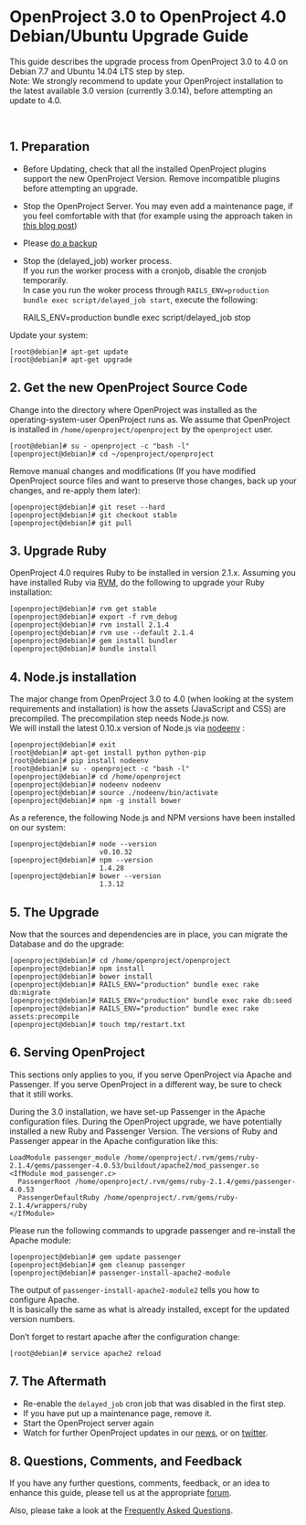 # OpenProject 3.0 to OpenProject 4.0 Debian/Ubuntu Upgrade Guide

This guide describes the upgrade process from OpenProject 3.0 to 4.0 on Debian 7.7 and Ubuntu 14.04 LTS step by step.  
Note: We strongly recommend to update your OpenProject installation to the latest available 3.0 version (currently 3.0.14), before attempting an update to 4.0.

&nbsp;

## 1. Preparation

- Before Updating, check that all the installed OpenProject plugins support the new OpenProject Version. Remove incompatible plugins before attempting an upgrade.
- Stop the OpenProject Server. You may even add a maintenance page, if you feel comfortable with that (for example using the approach taken in [this blog post](http://blog.flowdock.com/2009/03/11/stopping-your-rails-application-with-phusion-passenger/))
- Please [do a backup](/download/backup-guide/ "Backup Guide")
- Stop the (delayed\_job) worker process.  
If you run the worker process with a cronjob, disable the cronjob temporarily.  
In case you run the woker process through `RAILS_ENV=production bundle exec script/delayed_job start`, execute the following:

    RAILS_ENV=production bundle exec script/delayed_job stop

Update your system:

    [root@debian]# apt-get update
    [root@debian]# apt-get upgrade

## 2. Get the new OpenProject Source Code

Change into the directory where OpenProject was installed as the operating-system-user OpenProject runs as. We assume that OpenProject is installed in `/home/openproject/openproject` by the `openproject` user.

    [root@debian]# su - openproject -c "bash -l"
    [openproject@debian]# cd ~/openproject/openproject

Remove manual changes and modifications (If you have modified OpenProject source files and want to preserve those changes, back up your changes, and re-apply them later):

    [openproject@debian]# git reset --hard
    [openproject@debian]# git checkout stable
    [openproject@debian]# git pull

## 3. Upgrade Ruby

OpenProject 4.0 requires Ruby to be installed in version 2.1.x. Assuming you have installed Ruby via [RVM](https://rvm.io/), do the following to upgrade your Ruby installation:

    [openproject@debian]# rvm get stable
    [openproject@debian]# export -f rvm_debug
    [openproject@debian]# rvm install 2.1.4
    [openproject@debian]# rvm use --default 2.1.4
    [openproject@debian]# gem install bundler
    [openproject@debian]# bundle install

## 4. Node.js installation

The major change from OpenProject 3.0 to 4.0 (when looking at the system requirements and installation) is how the assets (JavaScript and CSS) are precompiled. The precompilation step needs Node.js now.  
We will install the latest 0.10.x version of Node.js via [nodeenv](https://pypi.python.org/pypi/nodeenv) :

    [openproject@debian]# exit
    [root@debian]# apt-get install python python-pip
    [root@debian]# pip install nodeenv
    [root@debian]# su - openproject -c "bash -l"
    [openproject@debian]# cd /home/openproject
    [openproject@debian]# nodeenv nodeenv
    [openproject@debian]# source ./nodeenv/bin/activate
    [openproject@debian]# npm -g install bower

As a reference, the following Node.js and NPM versions have been installed on our system:

    [openproject@debian]# node --version
                          v0.10.32
    [openproject@debian]# npm --version
                          1.4.28
    [openproject@debian]# bower --version
                          1.3.12

## 5. The Upgrade

Now that the sources and dependencies are in place, you can migrate the Database and do the upgrade:

    [openproject@debian]# cd /home/openproject/openproject
    [openproject@debian]# npm install
    [openproject@debian]# bower install
    [openproject@debian]# RAILS_ENV="production" bundle exec rake db:migrate
    [openproject@debian]# RAILS_ENV="production" bundle exec rake db:seed
    [openproject@debian]# RAILS_ENV="production" bundle exec rake assets:precompile
    [openproject@debian]# touch tmp/restart.txt

## 6. Serving OpenProject

This sections only applies to you, if you serve OpenProject via Apache and Passenger. If you serve OpenProject in a different way, be sure to check that it still works.

During the 3.0 installation, we have set-up Passenger in the Apache configuration files. During the OpenProject upgrade, we have potentially installed a new Ruby and Passenger Version. The versions of Ruby and Passenger appear in the Apache configuration like this:

    LoadModule passenger_module /home/openproject/.rvm/gems/ruby-2.1.4/gems/passenger-4.0.53/buildout/apache2/mod_passenger.so
    <IfModule mod_passenger.c>
      PassengerRoot /home/openproject/.rvm/gems/ruby-2.1.4/gems/passenger-4.0.53
      PassengerDefaultRuby /home/openproject/.rvm/gems/ruby-2.1.4/wrappers/ruby
    </IfModule>

Please run the following commands to upgrade passenger and re-install the Apache module:

    [openproject@debian]# gem update passenger
    [openproject@debian]# gem cleanup passenger
    [openproject@debian]# passenger-install-apache2-module

The output of `passenger-install-apache2-module2` tells you how to configure Apache.  
It is basically the same as what is already installed, except for the updated version numbers.

Don’t forget to restart apache after the configuration change:

    [root@debian]# service apache2 reload

## 7. The Aftermath

- Re-enable the `delayed_job` cron job that was disabled in the first step.
- If you have put up a maintenance page, remove it.
- Start the OpenProject server again
- Watch for further OpenProject updates in our [news](https://community.openproject.org/projects/openproject/news), or on [twitter](https://twitter.com/openproject).

## 8. Questions, Comments, and Feedback

If you have any further questions, comments, feedback, or an idea to enhance this guide, please tell us at the appropriate [forum](https://community.openproject.org/projects/openproject/boards/9).

Also, please take a look at the [Frequently Asked Questions](/help/faq/upgrading-current-version-questions/ "Upgrading to the Current Version Questions").

